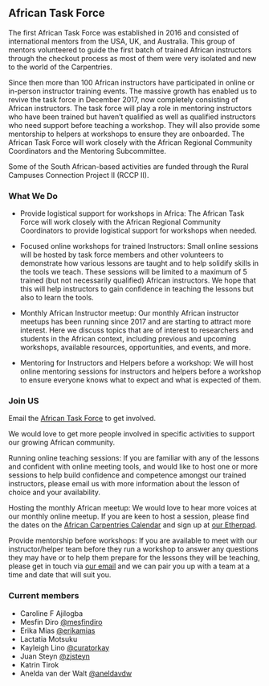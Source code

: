 ## African Task Force 

The first African Task Force was established in 2016 and consisted of international mentors from the USA, UK, and Australia. This group of mentors volunteered to guide the first batch of trained African instructors through the checkout process as most of them were very isolated and new to the world of the Carpentries.

Since then more than 100 African instructors have participated in online or in-person instructor training events. The massive growth has enabled us to revive the task force in December 2017, now completely consisting of African instructors. The task force will play a role in mentoring instructors who have been trained but haven’t qualified as well as qualified instructors who need support before teaching a workshop. They will also provide some mentorship to helpers at workshops to ensure they are onboarded. The African Task Force will work closely with the African Regional Community Coordinators and the Mentoring Subcommittee.

Some of the South African-based activities are funded through the Rural Campuses Connection Project II (RCCP II).

### What We Do

- Provide logistical support for workshops in Africa: The African Task Force will work closely with the African Regional Community Coordinators to provide logistical support for workshops when needed.

- Focused online workshops for trained Instructors: Small online sessions will be hosted by task force members and other volunteers to demonstrate how various lessons are taught and to help solidify skills in the tools we teach. These sessions will be limited to a maximum of 5 trained (but not necessarily qualified) African instructors. We hope that this will help instructors to gain confidence in teaching the lessons but also to learn the tools.

- Monthly African Instructor meetup: Our monthly African instructor meetups has been running since 2017 and are starting to attract more interest. Here we discuss topics that are of interest to researchers and students in the African context, including previous and upcoming workshops, available resources, opportunities, and events, and more.

- Mentoring for Instructors and Helpers before a workshop: We will host online mentoring sessions for instructors and helpers before a workshop to ensure everyone knows what to expect and what is expected of them.

### Join US

Email the [African Task Force](mailto:admin-afr@carpentries.org) to get involved.

We would love to get more people involved in specific activities to support our growing African community.

Running online teaching sessions: If you are familiar with any of the lessons and confident with online meeting tools, and would like to host one or more sessions to help build confidence and competence amongst our trained instructors, please email us with more information about the lesson of choice and your availability.

Hosting the monthly African meetup: We would love to hear more voices at our monthly online meetup. If you are keen to host a session, please find the dates on the [African Carpentries Calendar](https://calendar.google.com/calendar/embed?src=ddkcciacmqmulpu7r51562vg5g%40group.calendar.google.com&ctz=Africa%2FJohannesburg) and sign up at [our Etherpad](http://pad.software-carpentry.org/ZA-community-call).

Provide mentorship before workshops: If you are available to meet with our instructor/helper team before they run a workshop to answer any questions they may have or to help them prepare for the lessons they will be teaching, please get in touch via [our email](mailto:admin-afr@carpentries.org) and we can pair you up with a team at a time and date that will suit you.


### Current members

- Caroline F Ajilogba
- Mesfin Diro [@mesfindiro](https://twitter.com/mesfindiro)
- Erika Mias [@erikamias](https://twitter.com/erikamias) 
- Lactatia Motsuku 
- Kayleigh Lino [@curatorkay](https://twitter.com/curatorkay)
- Juan Steyn [@zjsteyn](https://github.com/zjsteyn)
- Katrin Tirok 
- Anelda van der Walt [@aneldavdw](https://twitter.com/aneldavdw)
